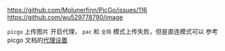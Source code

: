 https://github.com/Molunerfinn/PicGo/issues/116
https://github.com/wu529778790/image

`picgo` 上传图片 开启代理， `pac` 和 `全局` 模式上传失败，但是直连模式可以
参考 picgo 文档的[代理设置](https://picgo.github.io/PicGo-Doc/zh/guide/config.html#%E4%BB%A3%E7%90%86%E8%AE%BE%E7%BD%AE)
